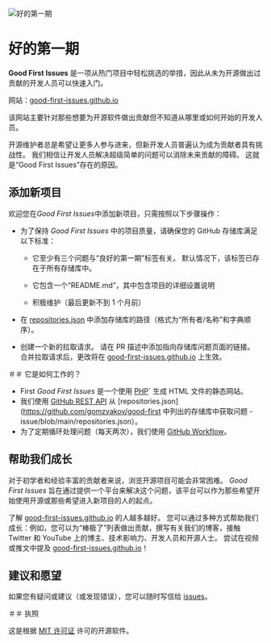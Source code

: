 ![好的第一期](./assets/github/social-preview.png)

# 好的第一期

**Good First Issues** 是一项从热门项目中轻松挑选的举措，因此从未为开源做出过贡献的开发人员可以快速入门。

网站：[good-first-issues.github.io](https://good-first-issues.github.io)

该网站主要针对那些想要为开源软件做出贡献但不知道从哪里或如何开始的开发人员。

开源维护者总是希望让更多人参与进来，但新开发人员普遍认为成为贡献者具有挑战性。 我们相信让开发人员解决超级简单的问题可以消除未来贡献的障碍。 这就是“Good First Issues”存在的原因。

## 添加新项目

欢迎您在*Good First Issues*中添加新项目，只需按照以下步骤操作：

- 为了保持 *Good First Issues* 中的项目质量，请确保您的 GitHub 存储库满足以下标准：

     - 它至少有三个问题与“良好的第一期”标签有关。 默认情况下，该标签已存在于所有存储库中。

     - 它包含一个“README.md”，其中包含项目的详细设置说明

     - 积极维护（最后更新不到 1 个月前）

- 在 [repositories.json](https://github.com/gomzyakov/good-first-issue/blob/main/repositories.json) 中添加存储库的路径（格式为“所有者/名称”和字典顺序）。

- 创建一个新的拉取请求。 请在 PR 描述中添加指向存储库问题页面的链接。 合并拉取请求后，更改将在 [good-first-issues.github.io](https://good-first-issues.github.io) 上生效。

＃＃ 它是如何工作的？

- First *Good First Issues* 是一个使用 [PHP](https://www.php.net)` 生成 HTML 文件的静态网站。
- 我们使用 [GitHub REST API](https://docs.github.com/en/rest) 从 [repositories.json](https://github.com/gomzyakov/good-first 中列出的存储库中获取问题 -issue/blob/main/repositories.json）。
- 为了定期循环处理问题（每天两次），我们使用 [GitHub Workflow](https://docs.github.com/en/actions/using-workflows)。

## 帮助我们成长

对于初学者和经验丰富的贡献者来说，浏览开源项目可能会非常困难。 *Good First Issues* 旨在通过提供一个平台来解决这个问题，该平台可以作为那些希望开始使用开源或那些希望进入新项目的人的起点。

了解 [good-first-issues.github.io](https://good-first-issues.github.io) 的人越多越好。 您可以通过多种方式帮助我们成长：例如，您可以为“棒极了”列表做出贡献，撰写有关我们的博客，接触 Twitter 和 YouTube 上的博主、技术影响力、开发人员和开源人士。 尝试在视频或推文中提及 [good-first-issues.github.io](https://good-first-issues.github.io)！

## 建议和愿望

如果您有疑问或建议（或发现错误），您可以随时写信给 [issues](https://github.com/good-first-issues/good-first-issues.github.io/issues)。

＃＃ 执照

这是根据 [MIT 许可证](https://github.com/good-first-issues/good-first-issues.github.io/blob/main/LICENSE) 许可的开源软件。
